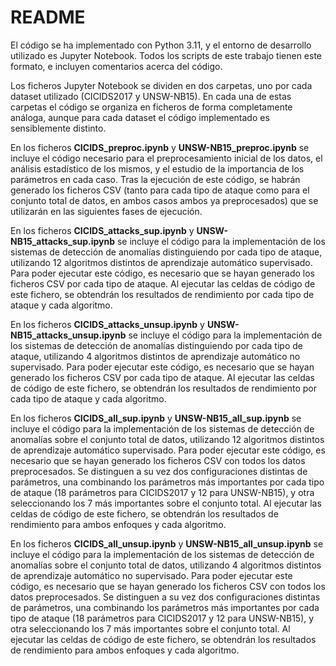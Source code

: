 # README

El código se ha implementado con Python 3.11, y el entorno de desarrollo utilizado es Jupyter Notebook. Todos los scripts de este trabajo tienen este formato, e incluyen comentarios acerca del código.

Los ficheros Jupyter Notebook se dividen en dos carpetas, uno por cada dataset utilizado (CICIDS2017 y UNSW-NB15). En cada una de estas carpetas el código se organiza en ficheros de forma completamente análoga, 
aunque para cada dataset el código implementado es sensiblemente distinto.

En los ficheros **CICIDS_preproc.ipynb** y **UNSW-NB15_preproc.ipynb** se incluye el código necesario para el preprocesamiento inicial de los datos, el análisis estadístico de
los mismos, y el estudio de la importancia de los parámetros en cada caso. Tras la ejecución de este código, se habrán generado los ficheros CSV (tanto para cada tipo de
ataque como para el conjunto total de datos, en ambos casos ambos ya preprocesados) que se utilizarán en las siguientes fases de ejecución.

En los ficheros **CICIDS_attacks_sup.ipynb** y **UNSW-NB15_attacks_sup.ipynb** se incluye el código para la implementación de los sistemas de detección de anomalías distinguiendo por 
cada tipo de ataque, utilizando 12 algoritmos distintos de aprendizaje
automático supervisado. Para poder ejecutar este código, es necesario que se hayan
generado los ficheros CSV por cada tipo de ataque. Al ejecutar las celdas de código de
este fichero, se obtendrán los resultados de rendimiento por cada tipo de ataque y cada
algoritmo.

En los ficheros **CICIDS_attacks_unsup.ipynb** y **UNSW-NB15_attacks_unsup.ipynb** se
incluye el código para la implementación de los sistemas de detección de anomalías
distinguiendo por cada tipo de ataque, utilizando 4 algoritmos distintos de aprendizaje
automático no supervisado. Para poder ejecutar este código, es necesario que se hayan
generado los ficheros CSV por cada tipo de ataque. Al ejecutar las celdas de código de
este fichero, se obtendrán los resultados de rendimiento por cada tipo de ataque y cada
algoritmo.

En los ficheros **CICIDS_all_sup.ipynb** y **UNSW-NB15_all_sup.ipynb** se incluye el código para la implementación de los sistemas de detección de anomalías sobre el conjunto total de datos, 
utilizando 12 algoritmos distintos de aprendizaje automático supervisado. Para poder ejecutar este código, es necesario que se hayan generado los
ficheros CSV con todos los datos preprocesados. Se distinguen a su vez dos configuraciones distintas de parámetros, una combinando los parámetros más importantes
por cada tipo de ataque (18 parámetros para CICIDS2017 y 12 para UNSW-NB15), y
otra seleccionando los 7 más importantes sobre el conjunto total. Al ejecutar las celdas de código de este fichero, se obtendrán los resultados de rendimiento para ambos
enfoques y cada algoritmo.

En los ficheros **CICIDS_all_unsup.ipynb** y **UNSW-NB15_all_unsup.ipynb** se incluye
el código para la implementación de los sistemas de detección de anomalías sobre el
conjunto total de datos, utilizando 4 algoritmos distintos de aprendizaje automático
no supervisado. Para poder ejecutar este código, es necesario que se hayan generado
los ficheros CSV con todos los datos preprocesados. Se distinguen a su vez dos configuraciones distintas de parámetros, una combinando los parámetros más importantes por cada tipo de 
ataque (18 parámetros para CICIDS2017 y 12 para UNSW-NB15),
y otra seleccionando los 7 más importantes sobre el conjunto total. Al ejecutar las celdas de código de este fichero, se obtendrán los resultados de rendimiento para ambos
enfoques y cada algoritmo.
